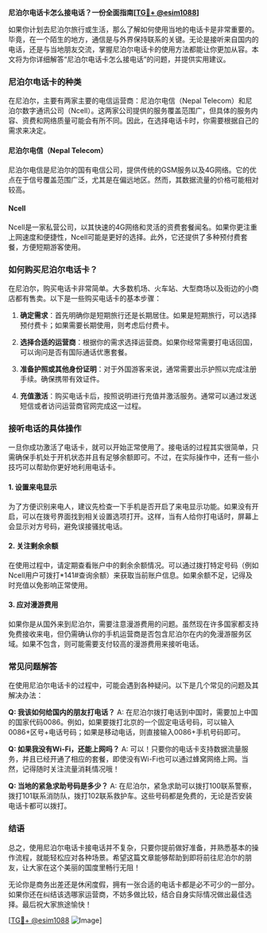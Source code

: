 **尼泊尔电话卡怎么接电话？一份全面指南[[TG💪+ @esim1088](https://t.me/s/esim1088)]**

如果你计划去尼泊尔旅行或生活，那么了解如何使用当地的电话卡是非常重要的。毕竟，在一个陌生的地方，通信是与外界保持联系的关键。无论是接听来自国内的电话，还是与当地朋友交流，掌握尼泊尔电话卡的使用方法都能让你更加从容。本文将为你详细解答“尼泊尔电话卡怎么接电话”的问题，并提供实用建议。

### 尼泊尔电话卡的种类

在尼泊尔，主要有两家主要的电信运营商：尼泊尔电信（Nepal Telecom）和尼泊尔数字通讯公司（Ncell）。这两家公司提供的服务覆盖范围广，但具体的服务内容、资费和网络质量可能会有所不同。因此，在选择电话卡时，你需要根据自己的需求来决定。

#### 尼泊尔电信（Nepal Telecom）
尼泊尔电信是尼泊尔的国有电信公司，提供传统的GSM服务以及4G网络。它的优点在于信号覆盖范围广泛，尤其是在偏远地区。然而，其数据流量的价格可能相对较高。

#### Ncell
Ncell是一家私营公司，以其快速的4G网络和灵活的资费套餐闻名。如果你更注重上网速度和便捷性，Ncell可能是更好的选择。此外，它还提供了多种预付费套餐，方便短期游客使用。

### 如何购买尼泊尔电话卡？

在尼泊尔，购买电话卡非常简单。大多数机场、火车站、大型商场以及街边的小商店都有售卖。以下是一些购买电话卡的基本步骤：

1. **确定需求**：首先明确你是短期旅行还是长期居住。如果是短期旅行，可以选择预付费卡；如果需要长期使用，则考虑后付费卡。
   
2. **选择合适的运营商**：根据你的需求选择运营商。如果你经常需要打电话回国，可以询问是否有国际通话优惠套餐。

3. **准备护照或其他身份证明**：对于外国游客来说，通常需要出示护照以完成注册手续。确保携带有效证件。

4. **充值激活**：购买电话卡后，按照说明进行充值并激活服务。通常可以通过发送短信或者访问运营商官网完成这一过程。

### 接听电话的具体操作

一旦你成功激活了电话卡，就可以开始正常使用了。接电话的过程其实很简单，只需确保手机处于开机状态并且有足够余额即可。不过，在实际操作中，还有一些小技巧可以帮助你更好地利用电话卡。

#### 1. 设置来电显示
为了方便识别来电人，建议先检查一下手机是否开启了来电显示功能。如果没有开启，可以在拨号界面找到相关设置选项打开。这样，当有人给你打电话时，屏幕上会显示对方号码，避免误接骚扰电话。

#### 2. 关注剩余余额
在使用过程中，请定期查看账户中的剩余余额情况。可以通过拨打特定号码（例如Ncell用户可拨打*141#查询余额）来获取当前账户信息。如果余额不足，记得及时充值以免影响正常使用。

#### 3. 应对漫游费用
如果你是从国外来到尼泊尔，需要注意漫游费用的问题。虽然现在许多国家都支持免费接收来电，但仍需确认你的手机运营商是否包含尼泊尔在内的免漫游服务区域。如果不包含，则可能需要支付较高的漫游费用来接听电话。

### 常见问题解答

在使用尼泊尔电话卡的过程中，可能会遇到各种疑问。以下是几个常见的问题及其解决办法：

**Q: 我该如何给国内的朋友打电话？**
A: 在尼泊尔拨打电话到中国时，需要加上中国的国家代码0086。例如，如果要拨打北京的一个固定电话号码，可以输入0086+区号+电话号码；如果是移动电话，则直接输入0086+手机号码即可。

**Q: 如果我没有Wi-Fi，还能上网吗？**
A: 可以！只要你的电话卡支持数据流量服务，并且已经开通了相应的套餐，即使没有Wi-Fi也可以通过蜂窝网络上网。当然，记得随时关注流量消耗情况哦！

**Q: 当地的紧急求助号码是多少？**
A: 在尼泊尔，紧急求助可以拨打100联系警察，拨打101联系消防队，拨打102联系救护车。这些号码都是免费的，无论是否安装电话卡都可以拨打。

### 结语

总之，使用尼泊尔电话卡接电话并不复杂，只要你提前做好准备，并熟悉基本的操作流程，就能轻松应对各种场景。希望这篇文章能够帮助到即将前往尼泊尔的朋友，让大家在这个美丽的国度里畅行无阻！

无论你是商务出差还是休闲度假，拥有一张合适的电话卡都是必不可少的一部分。如果你还在纠结该选哪家运营商，不妨多做比较，结合自身实际情况做出最佳选择。最后祝大家旅途愉快！

[[TG💪+ @esim1088](https://t.me/s/esim1088) ![Image](https://i.postimg.cc/4NQfJmqS/Snipaste-2025-05-13-00-14-12.png)]